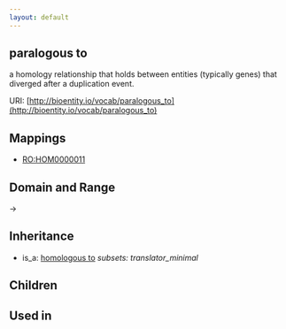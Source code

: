 ```yaml
---
layout: default
---
```


## paralogous to


a homology relationship that holds between entities (typically genes) that diverged after a duplication event.

URI: [http://bioentity.io/vocab/paralogous_to](http://bioentity.io/vocab/paralogous_to)
## Mappings

 * [RO:HOM0000011](http://purl.obolibrary.org/obo/RO_HOM0000011)

## Domain and Range

 -> 

## Inheritance

 *  is_a: [homologous to](homologous_to.html) *subsets: translator_minimal*

## Children


## Used in

